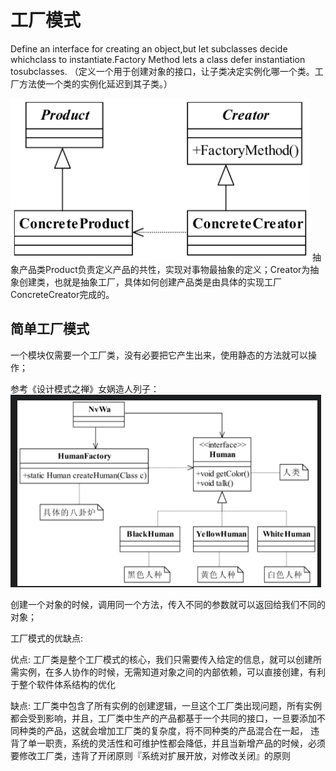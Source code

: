 # 工厂模式
Define an interface for creating an object,but let subclasses decide whichclass to instantiate.Factory Method lets a class defer instantiation tosubclasses.
（定义一个用于创建对象的接口，让子类决定实例化哪一个类。工厂方法使一个类的实例化延迟到其子类。）

![image-20200905222329509](https://raw.githubusercontent.com/WalkingSun/WindBlog/gh-pages/images/ws2/image-20200905222329509.png)
抽象产品类Product负责定义产品的共性，实现对事物最抽象的定义；Creator为抽象创建类，也就是抽象工厂，具体如何创建产品类是由具体的实现工厂ConcreteCreator完成的。

## 简单工厂模式
一个模块仅需要一个工厂类，没有必要把它产生出来，使用静态的方法就可以操作；

参考《设计模式之禅》女娲造人列子：
![image-20200905223730728](https://raw.githubusercontent.com/WalkingSun/WindBlog/gh-pages/images/ws2/image-20200905223730728.png)

创建一个对象的时候，调用同一个方法，传入不同的参数就可以返回给我们不同的对象；

工厂模式的优缺点:

优点: 工厂类是整个工厂模式的核心，我们只需要传入给定的信息，就可以创建所需实例，在多人协作的时候，无需知道对象之间的内部依赖，可以直接创建，有利于整个软件体系结构的优化

缺点: 工厂类中包含了所有实例的创建逻辑，一旦这个工厂类出现问题，所有实例都会受到影响，并且，工厂类中生产的产品都基于一个共同的接口，一旦要添加不同种类的产品，这就会增加工厂类的复杂度，将不同种类的产品混合在一起，
违背了单一职责，系统的灵活性和可维护性都会降低，并且当新增产品的时候，必须要修改工厂类，违背了开闭原则『系统对扩展开放，对修改关闭』的原则

